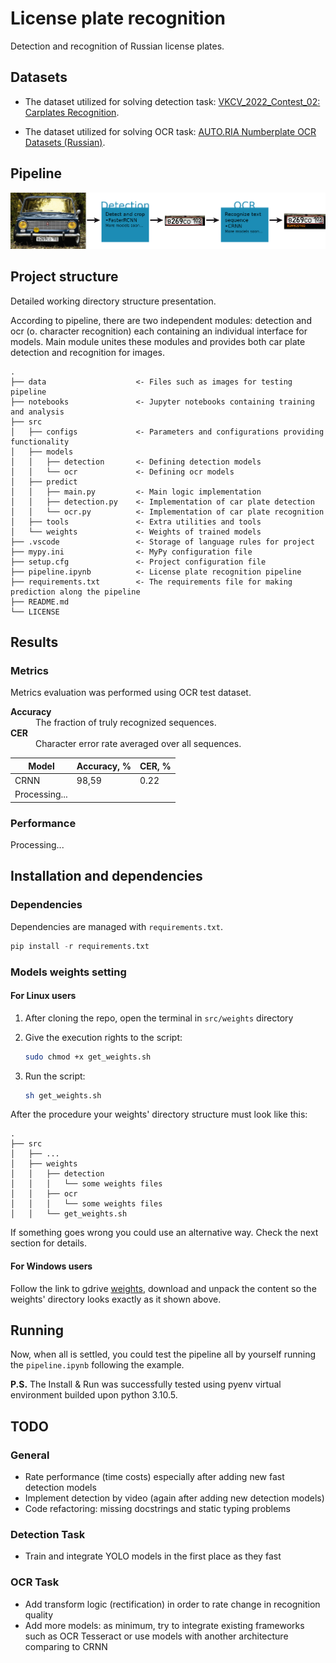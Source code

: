# License plate recognition

Detection and recognition of Russian license plates.

## Datasets

- The dataset utilized for solving detection task: [VKCV_2022_Contest_02: Carplates Recognition](https://www.kaggle.com/competitions/vkcv2022-contest-02-carplates/data).

- The dataset utilized for solving OCR task: [AUTO.RIA Numberplate OCR Datasets (Russian)](https://github.com/ria-com/nomeroff-net#autoria-numberplate-ocr-datasets).

## Pipeline

![Pipeline demonstration](/data/Pipeline.png "Pipeline demonstration")

## Project structure

Detailed working directory structure presentation.

According to pipeline, there are two independent modules: detection and ocr (o. character recognition) each containing an individual interface for models. Main module unites these modules and provides both car plate detection and recognition for images.

```text
.
├── data                    <- Files such as images for testing pipeline
├── notebooks               <- Jupyter notebooks containing training and analysis
├── src
│   ├── configs             <- Parameters and configurations providing functionality
│   ├── models              
│   │   ├── detection       <- Defining detection models
│   │   └── ocr             <- Defining ocr models
│   ├── predict
│   │   ├── main.py         <- Main logic implementation
│   │   ├── detection.py    <- Implementation of car plate detection 
│   │   └── ocr.py          <- Implementation of car plate recognition
│   ├── tools               <- Extra utilities and tools
│   └── weights             <- Weights of trained models
├── .vscode                 <- Storage of language rules for project
├── mypy.ini                <- MyPy configuration file
├── setup.cfg               <- Project configuration file
├── pipeline.ipynb          <- License plate recognition pipeline
├── requirements.txt        <- The requirements file for making prediction along the pipeline  
├── README.md              
└── LICENSE
```

## Results

### Metrics

Metrics evaluation was performed using OCR test dataset.

<dl>
  <dt><strong>Accuracy</strong></dt>
  <dd>The fraction of truly recognized sequences.</dd>
  <dt><strong>CER</strong></dt>
  <dd>Сharacter error rate averaged over all sequences.</dd>
</dl>

| Model         | Accuracy, % | CER, %     |
| ------------- | ----------- | ---------- |
| CRNN          | 98,59       | 0.22       |
| Processing... |             |

### Performance

Processing...

## Installation and dependencies

### Dependencies

Dependencies are managed with `requirements.txt`.

```python
pip install -r requirements.txt 
```

### Models weights setting

#### For Linux users

1. After cloning the repo, open the terminal in `src/weights` directory

2. Give the execution rights to the script:

    ```bash
    sudo chmod +x get_weights.sh
    ```

3. Run the script:

    ```bash
    sh get_weights.sh
    ```

After the procedure your weights' directory structure must look like this:

```text
.
├── src
│   ├── ...
│   ├── weights
│   │   ├── detection
│   │   │   └── some weights files
│   │   ├── ocr
│   │   │   └── some weights files
│   │   └── get_weights.sh
```

If something goes wrong you could use an alternative way. Check the next section for details.

#### For Windows users

Follow the link to gdrive [weights](https://drive.google.com/drive/folders/1PNfxOkWIcPW4BmeNDNNesDb35mKrg70P?usp=sharing), download and unpack the content so the weights' directory looks exactly as it shown above.

## Running

Now, when all is settled, you could test the pipeline all by yourself running the `pipeline.ipynb` following the example.

**P.S.** The Install & Run was successfully tested using pyenv virtual environment builded upon python 3.10.5.

## TODO

### General

- Rate performance (time costs) especially after adding new fast detection models
- Implement detection by video (again after adding new detection models)
- Code refactoring: missing docstrings and static typing problems

### Detection Task

- Train and integrate YOLO models in the first place as they fast

### OCR Task

- Add transform logic (rectification) in order to rate change in recognition quality
- Add more models: as minimum, try to integrate existing frameworks such as OCR Tesseract or use models with another architecture comparing to CRNN
